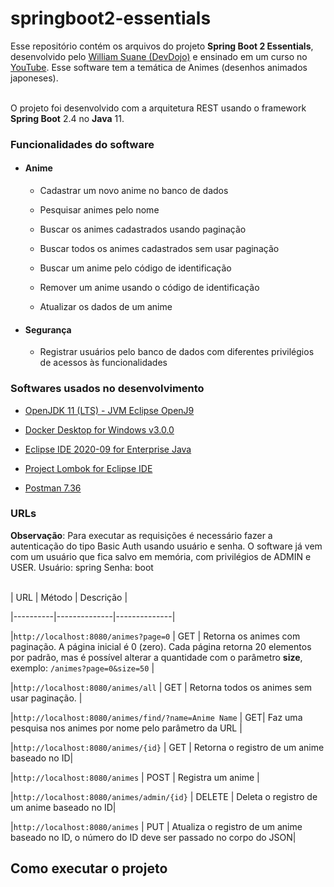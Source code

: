 
# springboot2-essentials<br>

Esse repositório contém os arquivos do projeto **Spring Boot 2 Essentials**, desenvolvido pelo [William Suane (DevDojo)](https://github.com/devdojobr) e ensinado em um curso no [YouTube](https://www.youtube.com/c/DevDojoBrasil). Esse software tem a temática de Animes (desenhos animados japoneses).

  

<br>O projeto foi desenvolvido com a arquitetura REST usando o framework **Spring Boot** 2.4 no **Java** 11.

  
  

### Funcionalidades do software

  

-  #### Anime
    - Cadastrar um novo anime no banco de dados

    - Pesquisar animes pelo nome

    - Buscar os animes cadastrados usando paginação

    - Buscar todos os animes cadastrados sem usar paginação

    - Buscar um anime pelo código de identificação

   - Remover um anime usando o código de identificação

    - Atualizar os dados de um anime

  

-  #### Segurança

  

    - Registrar usuários pelo banco de dados com diferentes privilégios de acessos às funcionalidades

  

  

### Softwares usados no desenvolvimento

  

  

*  [OpenJDK 11 (LTS) - JVM Eclipse OpenJ9](https://adoptopenjdk.net)

  

*  [Docker Desktop for Windows v3.0.0](https://www.docker.com/products/docker-desktop)

  

*  [Eclipse IDE 2020-09 for Enterprise Java](https://www.eclipse.org/downloads/packages)

  

*  [Project Lombok for Eclipse IDE](https://projectlombok.org/setup/eclipse)

  

*  [Postman 7.36](https://www.postman.com/downloads)

  

  

### URLs

  
**Observação**: Para executar as requisições é necessário fazer a autenticação do tipo Basic Auth usando usuário e senha. O software já vem com um usuário que fica salvo em memória, com privilégios de ADMIN e USER.
Usuário: spring
Senha: boot<br><br>

| URL | Método | Descrição |

  

|----------|--------------|--------------|

    

|`http://localhost:8080/animes?page=0` | GET | Retorna os animes com paginação. A página inicial é 0 (zero). Cada página retorna 20 elementos por padrão, mas é possível alterar a quantidade com o parâmetro **size**, exemplo: `/animes?page=0&size=50` |

|`http://localhost:8080/animes/all` | GET | Retorna todos os animes sem usar paginação. |

|`http://localhost:8080/animes/find/?name=Anime Name` | GET| Faz uma pesquisa nos animes por nome pelo parâmetro da URL |
  

|`http://localhost:8080/animes/{id}` | GET | Retorna o registro de um anime baseado no ID|


|`http://localhost:8080/animes` | POST | Registra um anime |

  
  

|`http://localhost:8080/animes/admin/{id}` | DELETE | Deleta o registro de um anime baseado no ID|

  

|`http://localhost:8080/animes` | PUT | Atualiza o registro de um anime baseado no ID, o número do ID deve ser passado no corpo do JSON|

  
  

## Como executar o projeto

  

